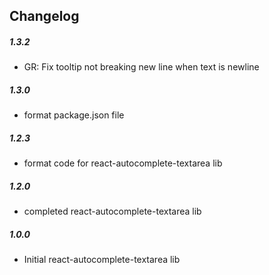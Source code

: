 ## Changelog

##### 1.3.2

- GR: Fix tooltip not breaking new line when text is newline

##### 1.3.0

- format package.json file

##### 1.2.3

- format code for react-autocomplete-textarea lib

##### 1.2.0

- completed react-autocomplete-textarea lib

##### 1.0.0

- Initial react-autocomplete-textarea lib
